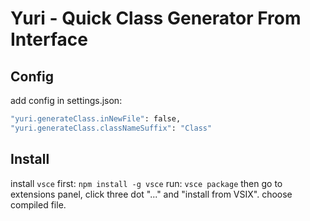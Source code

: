 # Yuri - Quick Class Generator From Interface

## Config

add config in settings.json:

```bash
"yuri.generateClass.inNewFile": false,
"yuri.generateClass.classNameSuffix": "Class"
```

## Install

install `vsce` first: `npm install -g vsce`
run: `vsce package` then go to extensions panel, click three dot "..." and "install from VSIX". choose compiled file.
